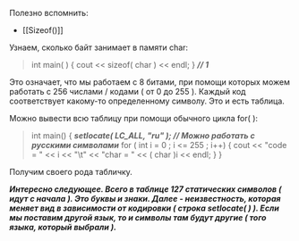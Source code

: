 Полезно вспомнить:
- [[Sizeof()]]

Узнаем, сколько байт занимает в памяти char:

>int main( ) { cout << sizeof( char ) << endl; }       ***// 1***

Это означает, что мы работаем с 8 битами, при помощи которых можем работать с 256 числами / кодами ( от 0 до 255 ). Каждый код соответствует какому-то определенному символу. Это и есть таблица.

Можно вывести всю таблицу при помощи обычного цикла for( ):

>int main() {
>	***setlocate( LC_ALL, "ru" );         // Можно работать с русскими символами***
>	for ( int i = 0 ; i <= 255 ; i++) {
>		cout << "code = " << i << "\\t" << "char = " << ( char )i << endl;
>	}
>}

Получим своего рода табличку.

***Интересно следующее. Всего в таблице 127 статических символов ( идут с начала ). Это буквы и знаки. Далее - неизвестность, которая меняет вид в зависимости от кодировки ( строка setlocate( ) ). Если мы поставим другой язык, то и символы там будут другие ( того языка, который выбрали ).***